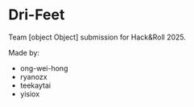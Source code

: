 # Dri-Feet

Team [object Object] submission for Hack&Roll 2025.

Made by:
- ong-wei-hong
- ryanozx
- teekaytai
- yisiox

